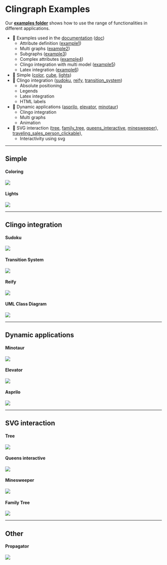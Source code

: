 # Clingraph Examples 
Our **[examples folder](.)** shows how to use the range of functionalities in different applications. 

- :turtle: Examples used in the [documentation](https://clingraph.readthedocs.io/en/latest/index.html) ([doc](doc))
  - Attribute definition ([example1](doc/example1))
  - Multi graphs ([example2](doc/example2))
  - Subgraphs ([example3](doc/example3))
  - Complex attributes ([example4](doc/example4))
  - Clingo integration with multi model ([example5](doc/example5))
  - Latex integration ([example6](doc/example6))
- :turtle: Simple ([color](color), [cube](cube), [lights](lights))
- :rabbit2: Clingo integration ([sudoku](sudoku), [reify](reify), [transition_system](transition_system))
  - Absolute positioning
  - Legends
  - Latex integration
  - HTML labels
- :rabbit2: Dynamic applications ([asprilo](asprilo), [elevator](elevator), [minotaur](minotaur))
  - Clingo integration
  - Multi graphs
  - Animation
- :rabbit2: SVG interaction ([tree](tree), [family_tree](family_tree), [queens_interactive](queens_interactive), [minesweeper](minesweeper)),  [traveling_sales_person_clickable](traveling_sales_person_clickable)), 
  - Interactivity using svg

----
## Simple 

#### Coloring
![](./color/default.png)

#### Lights
![](./lights/house_1.png)

----
## Clingo integration 

#### Sudoku
![](./sudoku/model_0.png)

#### Transition System
![](./transition_system/system.png)

#### Reify
![](./reify/theory-label.png)

#### UML Class Diagram
![](./uml_class/default.png)

----
## Dynamic applications

#### Minotaur
![](./minotaur/minotaur.gif)

#### Elevator
![](./elevator/movie.gif)

#### Asprilo
![](./asprilo/movie.gif)

----
## SVG interaction

#### Tree
![](./tree/default.png)


#### Queens interactive 
![](./queens_interactive/default.png)

#### Minesweeper
![](./minesweeper/default1.png)

#### Family Tree
![](./family_tree/default.png)

----
## Other

#### Propagator
![](./propagator/movie.gif)

